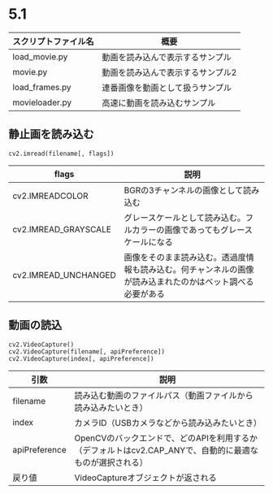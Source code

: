 # 5.1

| スクリプトファイル名  | 概要                              | 
| --------------------- | --------------------------------- | 
| load_movie.py         | 動画を読み込んで表示するサンプル  | 
| movie.py              | 動画を読み込んで表示するサンプル2 | 
| load_frames.py        | 連番画像を動画として扱うサンプル  | 
| movieloader.py        | 高速に動画を読み込むサンプル      | 


## 静止画を読み込む
```python:静止画を読み込む
cv2.imread(filename[, flags])
```
| flags                | 説明                                     |
| -------------------- | -------------------------------------- |
| cv2.IMREADCOLOR      | BGRの3チャンネルの画像として読み込む                   |
| cv2.IMREAD_GRAYSCALE | グレースケールとして読み込む。フルカラーの画像であってもグレースケールになる |
| cv2.IMREAD_UNCHANGED | 画像をそのまま読み込む。透過度情報も読み込む。何チャンネルの画像が読み込まれたのかはベット調べる必要がある                                       |

## 動画の読込
```python:動画の読込
cv2.VideoCapture()
cv2.VideoCapture(filename[, apiPreference])
cv2.VideoCapture(index[, apiPreference])
```

| 引数            | 説明                                                             |
| ------------- | -------------------------------------------------------------- |
| filename      | 読み込む動画のファイルパス（動画ファイルから読み込みたいとき）                                |
| index         | カメラID（USBカメラなどから読み込みたいとき）                                      |
| apiPreference | OpenCVのバックエンドで、どのAPIを利用するか（デフォルトはcv2.CAP_ANYで、自動的に最適なものが選択される） |
| 戻り値           | VideoCaptureオブジェクトが返される                                        |